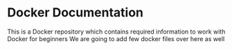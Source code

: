 # Docker Documentation

This is a Docker repository which contains required information to work with Docker for beginners 
We are going to add few docker files over here as well
